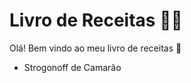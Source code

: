 # Livro de Receitas :man_cook:

Olá! Bem vindo ao meu livro de receitas :wave:

- Strogonoff de Camarão 

